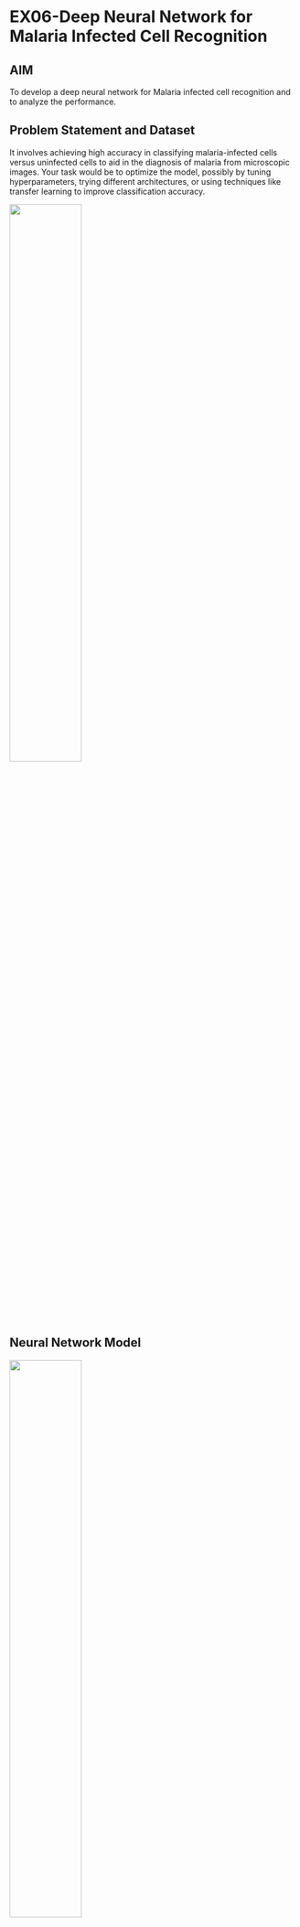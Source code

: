 # EX06-Deep Neural Network for Malaria Infected Cell Recognition

## AIM

To develop a deep neural network for Malaria infected cell recognition and to analyze the performance.

## Problem Statement and Dataset
It involves achieving high accuracy in classifying malaria-infected cells versus uninfected cells to aid in the diagnosis of malaria from microscopic images. Your task would be to optimize the model, possibly by tuning hyperparameters, trying different architectures, or using techniques like transfer learning to improve classification accuracy.

<img src="https://github.com/Karthikeyan21001828/malaria-cell-recognition/assets/93427303/85c0633d-9df2-4d72-a44f-93c22163bd1f" width=50%>

## Neural Network Model

<img src="https://github.com/Karthikeyan21001828/malaria-cell-recognition/assets/93427303/9ef16a59-612c-471d-b63f-5be6ce38a243" width=50%>

## DESIGN STEPS

### STEP 1:
Import necessary libraries for data manipulation, visualization, and deep learning.
### STEP 2:
Set up TensorFlow session to dynamically allocate GPU memory and log device placement.
### STEP 3:
Define the directory paths for the dataset and inspect their contents.
### STEP 4:
Load sample images from both classes (infected and uninfected) for visualization.
### STEP 5:
Explore image dimensions and distributions in the dataset using seaborn.
### STEP 6:
Define the image shape and construct a sequential model using Keras.
### STEP 7:
Add convolutional and pooling layers to the model architecture.
### STEP 8:
Flatten the layer and add dense layers with activation functions.
### STEP 9:
Compile the model specifying loss function, optimizer, and evaluation metrics.
### STEP 10:
Configure image data augmentation using ImageDataGenerator.
### STEP 11:
Set batch size and generate training and testing data batches.
### STEP 12:
Train the model on the training data for a specified number of epochs.
### STEP 13:
Evaluate the model's performance on the test data and visualize training history.
### STEP 14:
Generate predictions on the test data and calculate classification metrics.
### STEP 15:
Use random image selection for inference and display the prediction result.


## PROGRAM

**Name: JANARTHANAN V K** <BR>
**Register Number: 212222230051**

```python

# to share the GPU
import tensorflow as tf
from tensorflow.compat.v1.keras.backend import set_session
config = tf.compat.v1.ConfigProto()
config.gpu_options.allow_growth = True # dynamically grow the memory used on the GPU
config.log_device_placement = True # to log device placement (on which device the operation ran)
sess = tf.compat.v1.Session(config=config)
set_session(sess)

import os
import pandas as pd
import numpy as np
import seaborn as sns
import matplotlib.pyplot as plt
from matplotlib.image import imread
from tensorflow.keras.preprocessing.image import ImageDataGenerator
from tensorflow import keras
from tensorflow.keras import layers
from tensorflow.keras import utils
from tensorflow.keras import models
from sklearn.metrics import classification_report,confusion_matrix

my_data_dir = './dataset/cell_images'
os.listdir(my_data_dir)
test_path = my_data_dir+'/test/'
train_path = my_data_dir+'/train/'
os.listdir(train_path)
len(os.listdir(train_path+'/uninfected/'))
len(os.listdir(train_path+'/parasitized/'))
os.listdir(train_path+'/parasitized')[200]

para_img= imread(train_path+
                 '/parasitized/'+
                 os.listdir(train_path+'/parasitized')[200])

plt.imshow(para_img)
# Checking the image dimensions
dim1 = []
dim2 = []
for image_filename in os.listdir(test_path+'/uninfected'):
    img = imread(test_path+'/uninfected'+'/'+image_filename)
    d1,d2,colors = img.shape
    dim1.append(d1)
    dim2.append(d2)

sns.jointplot(x=dim1,y=dim2)
image_shape = (130,130,3)
help(ImageDataGenerator)

image_gen = ImageDataGenerator(rotation_range=20, # rotate the image 20 degrees
                               width_shift_range=0.10, # Shift the pic width by a max of 5%
                               height_shift_range=0.10, # Shift the pic height by a max of 5%
                               rescale=1/255, # Rescale the image by normalzing it.
                               shear_range=0.1, # Shear means cutting away part of the image (max 10%)
                               zoom_range=0.1, # Zoom in by 10% max
                               horizontal_flip=True, # Allo horizontal flipping
                               fill_mode='nearest' # Fill in missing pixels with the nearest filled value
                              )
image_gen.flow_from_directory(train_path)
image_gen.flow_from_directory(test_path)

model = models.Sequential()

# Add convolutional layers
model.add(layers.Conv2D(filters=32, kernel_size=(3,3),input_shape=image_shape, activation='relu'))
model.add(layers.MaxPooling2D(pool_size=(2, 2)))
model.add(layers.Conv2D(filters=64, kernel_size=(3,3),input_shape=image_shape, activation='relu'))
model.add(layers.MaxPooling2D(pool_size=(2, 2)))
model.add(layers.Conv2D(filters=64, kernel_size=(3,3),input_shape=image_shape, activation='relu'))
model.add(layers.MaxPooling2D(pool_size=(2, 2)))

# Flatten the layer
model.add(layers.Flatten())
# Add a dense layer
model.add(layers.Dense(128, activation='relu'))
# Output layer
model.add(layers.Dense(1, activation='sigmoid'))
model.compile(loss='binary_crossentropy',
              optimizer='adam',
              metrics=['accuracy'])
model.summary()

batch_size = 16
help(image_gen.flow_from_directory)
train_image_gen = image_gen.flow_from_directory(train_path,
                                               target_size=image_shape[:2],
                                                color_mode='rgb',
                                               batch_size=batch_size,
                                               class_mode='binary')
train_image_gen.batch_size
len(train_image_gen.classes)
train_image_gen.total_batches_seen

test_image_gen = image_gen.flow_from_directory(test_path,
                                               target_size=image_shape[:2],
                                               color_mode='rgb',
                                               batch_size=batch_size,
                                               class_mode='binary',shuffle=False)
train_image_gen.class_indices
results = model.fit(train_image_gen,epochs=3,
                              validation_data=test_image_gen
                             )
losses = pd.DataFrame(model.history.history)
print("JANARTHANAN V K\n212222230051\n")
losses[['loss','val_loss']].plot()
model.metrics_names
print("JANARTHANAN V K\n212222230051\n")
model.evaluate(test_image_gen)
pred_probabilities = model.predict(test_image_gen)
print("JANARTHANAN V K\n212222230051\n")
test_image_gen.classes
predictions = pred_probabilities > 0.5
print("JANARTHANAN V K\n212222230051\n")
print(classification_report(test_image_gen.classes,predictions))
print("JANARTHANAN V K\n212222230051\n")
confusion_matrix(test_image_gen.classes,predictions)
```

## OUTPUT

### Training Loss, Validation Loss Vs Iteration Plot
<img src="https://github.com/Janarthanan2/DL_Ex04_malaria-cell-recognition/assets/119393515/322bda17-14d6-468b-b422-03d987ebb830" width=50%>

### Classification Report
<img src="https://github.com/Janarthanan2/DL_Ex04_malaria-cell-recognition/assets/119393515/11656c4b-35df-47a8-9ce6-6b9d85d61663" width=25%>

### Confusion Matrix
<img src="https://github.com/Janarthanan2/DL_Ex04_malaria-cell-recognition/assets/119393515/eadcb734-c956-4c1e-8619-4e820d7cc5e1" width=25%>

### New Sample Data Prediction
<img src="https://github.com/Janarthanan2/DL_Ex04_malaria-cell-recognition/assets/119393515/78d4eaae-1d36-4241-bcdf-8fa7cceb3918" width=35%>

## RESULT
Thus, a deep neural network for Malaria infected cell recognition is developed and the performance is analyzed.
